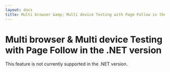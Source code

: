```yaml
---
layout: docs
title: Multi browser &amp; Multi device Testing with Page Follow in the .NET version | Pattern Lab
---
```


# Multi browser &amp; Multi device Testing with Page Follow in the .NET version

This feature is not currently supported in the .NET version.